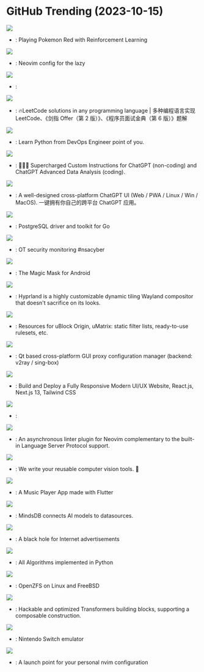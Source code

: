 # GitHub Trending (2023-10-15)

![](https://img.shields.io/badge/Jupyter%20Notebook-New%20187-green?style=flat-square&logo=appveyor)
- [](https://github.comundefined): Playing Pokemon Red with Reinforcement Learning

![](https://img.shields.io/badge/Lua-New%20619-green?style=flat-square&logo=appveyor)
- [](https://github.comundefined): Neovim config for the lazy

![](https://img.shields.io/badge/TypeScript-New%2012-green?style=flat-square&logo=appveyor)
- [](https://github.comundefined): 

![](https://img.shields.io/badge/Java-New%20138-green?style=flat-square&logo=appveyor)
- [](https://github.comundefined): 🔥LeetCode solutions in any programming language | 多种编程语言实现 LeetCode、《剑指 Offer（第 2 版）》、《程序员面试金典（第 6 版）》题解

![](https://img.shields.io/badge/none-New%2015-green?style=flat-square&logo=appveyor)
- [](https://github.comundefined): Learn Python from DevOps Engineer point of you.

![](https://img.shields.io/badge/Python-New%20673-green?style=flat-square&logo=appveyor)
- [](https://github.comundefined): 🚀🧠💬 Supercharged Custom Instructions for ChatGPT (non-coding) and ChatGPT Advanced Data Analysis (coding).

![](https://img.shields.io/badge/TypeScript-New%20102-green?style=flat-square&logo=appveyor)
- [](https://github.comundefined): A well-designed cross-platform ChatGPT UI (Web / PWA / Linux / Win / MacOS). 一键拥有你自己的跨平台 ChatGPT 应用。

![](https://img.shields.io/badge/Go-New%20291-green?style=flat-square&logo=appveyor)
- [](https://github.comundefined): PostgreSQL driver and toolkit for Go

![](https://img.shields.io/badge/none-New%2078-green?style=flat-square&logo=appveyor)
- [](https://github.comundefined): OT security monitoring #nsacyber

![](https://img.shields.io/badge/C%2B%2B-New%2026-green?style=flat-square&logo=appveyor)
- [](https://github.comundefined): The Magic Mask for Android

![](https://img.shields.io/badge/C%2B%2B-New%2015-green?style=flat-square&logo=appveyor)
- [](https://github.comundefined): Hyprland is a highly customizable dynamic tiling Wayland compositor that doesn't sacrifice on its looks.

![](https://img.shields.io/badge/Adblock%20Filter%20List-New%2016-green?style=flat-square&logo=appveyor)
- [](https://github.comundefined): Resources for uBlock Origin, uMatrix: static filter lists, ready-to-use rulesets, etc.

![](https://img.shields.io/badge/C%2B%2B-New%2025-green?style=flat-square&logo=appveyor)
- [](https://github.comundefined): Qt based cross-platform GUI proxy configuration manager (backend: v2ray / sing-box)

![](https://img.shields.io/badge/TypeScript-New%2015-green?style=flat-square&logo=appveyor)
- [](https://github.comundefined): Build and Deploy a Fully Responsive Modern UI/UX Website, React.js, Next.js 13, Tailwind CSS

![](https://img.shields.io/badge/TypeScript-New%2080-green?style=flat-square&logo=appveyor)
- [](https://github.comundefined): 

![](https://img.shields.io/badge/Lua-New%209-green?style=flat-square&logo=appveyor)
- [](https://github.comundefined): An asynchronous linter plugin for Neovim complementary to the built-in Language Server Protocol support.

![](https://img.shields.io/badge/Python-New%20127-green?style=flat-square&logo=appveyor)
- [](https://github.comundefined): We write your reusable computer vision tools. 💜

![](https://img.shields.io/badge/Dart-New%2031-green?style=flat-square&logo=appveyor)
- [](https://github.comundefined): A Music Player App made with Flutter

![](https://img.shields.io/badge/Python-New%2035-green?style=flat-square&logo=appveyor)
- [](https://github.comundefined): MindsDB connects AI models to datasources.

![](https://img.shields.io/badge/Shell-New%2014-green?style=flat-square&logo=appveyor)
- [](https://github.comundefined): A black hole for Internet advertisements

![](https://img.shields.io/badge/Python-New%2065-green?style=flat-square&logo=appveyor)
- [](https://github.comundefined): All Algorithms implemented in Python

![](https://img.shields.io/badge/C-New%206-green?style=flat-square&logo=appveyor)
- [](https://github.comundefined): OpenZFS on Linux and FreeBSD

![](https://img.shields.io/badge/Python-New%2014-green?style=flat-square&logo=appveyor)
- [](https://github.comundefined): Hackable and optimized Transformers building blocks, supporting a composable construction.

![](https://img.shields.io/badge/C%2B%2B-New%2013-green?style=flat-square&logo=appveyor)
- [](https://github.comundefined): Nintendo Switch emulator

![](https://img.shields.io/badge/Lua-New%2025-green?style=flat-square&logo=appveyor)
- [](https://github.comundefined): A launch point for your personal nvim configuration

